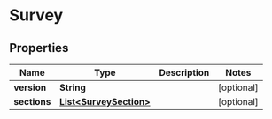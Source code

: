 

# Survey


## Properties

| Name | Type | Description | Notes |
|------------ | ------------- | ------------- | -------------|
|**version** | **String** |  |  [optional] |
|**sections** | [**List&lt;SurveySection&gt;**](SurveySection.md) |  |  [optional] |



